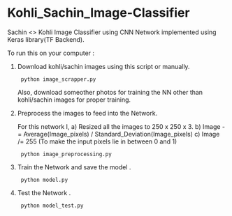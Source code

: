 # Kohli_Sachin_Image-Classifier

Sachin <> Kohli  Image Classifier using CNN Network implemented using Keras library(TF Backend).

To run this on your computer :
 
 1) Download kohli/sachin images using this script or manually.
 
      <code> python image_scrapper.py </code>
     
     Also, download someother photos for training the NN other than kohli/sachin images for proper training.
 
 2) Preprocess the images to feed into the Network.
  
    For this network I, 
         a) Resized all the images to 250 x 250 x 3.
         b) Image -= Average(Image_pixels) / Standard_Deviation(Image_pixels)
         c) Image /= 255  (To make the input pixels lie in between 0 and 1) 
         
      <code> python image_preprocessing.py </code>

 3) Train the Network and save the model .
 
    <code> python model.py </code>
 
 4) Test the Network .
    
     <code> python model_test.py </code>
